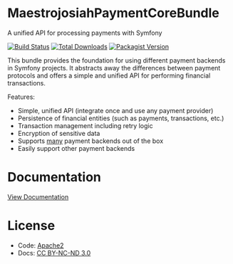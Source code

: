 # MaestrojosiahPaymentCoreBundle
A unified API for processing payments with Symfony

[![Build Status](https://img.shields.io/travis/schmittjoh/MaestrojosiahPaymentCoreBundle/master.svg?style=flat-square)](http://travis-ci.org/schmittjoh/MaestrojosiahPaymentCoreBundle)
[![Total Downloads](https://img.shields.io/packagist/dt/maestrojosiah/maymentcbundle.svg?style=flat-square)](https://packagist.org/packages/maestrojosiah/maymentcbundle)
[![Packagist Version](https://img.shields.io/packagist/v/maestrojosiah/maymentcbundle.svg?style=flat-square)](https://packagist.org/packages/maestrojosiah/maymentcbundle)

This bundle provides the foundation for using different payment backends in Symfony projects. It abstracts away the differences between payment protocols and offers a simple and unified API for performing financial transactions.

Features:

- Simple, unified API (integrate once and use any payment provider)
- Persistence of financial entities (such as payments, transactions, etc.)
- Transaction management including retry logic
- Encryption of sensitive data
- Supports [many](http://maestrojosiahpaymentcorebundle.readthedocs.io/en/stable/backends.html) payment backends out of the box
- Easily support other payment backends

# Documentation

[View Documentation](http://maestrojosiahpaymentcorebundle.readthedocs.io)

# License

* Code: [Apache2](https://github.com/schmittjoh/MaestrojosiahPaymentCoreBundle/blob/master/LICENSE)
* Docs: [CC BY-NC-ND 3.0](https://github.com/schmittjoh/MaestrojosiahPaymentCoreBundle/blob/master/Resources/doc/LICENSE)

